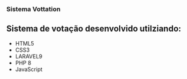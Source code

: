 ### Sistema Vottation

## Sistema de votação desenvolvido utilziando: 
- HTML5
- CSS3
- LARAVEL9
- PHP 8
- JavaScript


